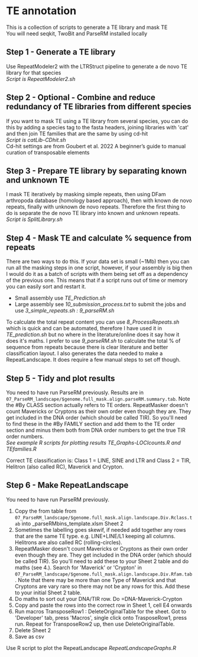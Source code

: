 # TE annotation
This is a collection of scripts to generate a TE library and mask TE  
You will need seqkit, TwoBit and ParseRM installed locally  

## Step 1 - Generate a TE library
Use RepeatModeler2 with the LTRStruct pipeline to generate a de novo TE library for that species  
_Script is RepeatModeler2.sh_  

## Step 2 - Optional - Combine and reduce redundancy of TE libraries from different species  
If you want to mask TE using a TE library from several species, you can do this by adding a species tag to the fasta headers, joining libraries with 'cat' and then join TE families that are the same by using cd-hit  
_Script is catLib-CDhit.sh_  
Cd-hit settings are from Goubert et al. 2022 A beginner’s guide to manual curation of transposable elements  

## Step 3 - Prepare TE library by separating known and unknown TE
I mask TE iteratively by masking simple repeats, then using DFam arthropoda database (homology based approach), then with known de novo repeats, finally with unknown de novo repeats. Therefore the first thing to do is separate the de novo TE library into known and unknown repeats.  
_Script is SplitLibrary.sh_  

## Step 4 - Mask TE and calculate % sequence from repeats
There are two ways to do this. If your data set is small (~1Mb) then you can run all the masking steps in one script, however, if your assembly is big then I would do it as a batch of scripts with them being set off as a dependency of the previous one. This means that if a script runs out of time or memory you can easily sort and restart it.  
- Small assembly use _TE_Prediction.sh_
- Large assembly see _10_submission_process.txt_ to submit the jobs and use _3_simple_repeats.sh : 9_parseRM.sh_  
  
To calculate the total repeat content you can use _8_ProcessRepeats.sh_ which is quick and can be automated, therefore I have used it in _TE_prediction.sh_ but no where in the literature/online does it say how it does it's maths.
I prefer to use _9_parseRM.sh_ to calculate the total % of sequence from repeats because there is clear literature and better classification layout. I also generates the data needed to make a RepeatLandscape. It does require a few manual steps to set off though.   

## Step 5 - Tidy and plot results
You need to have run ParseRM previously.
Results are in ``` 07_ParseRM_landscape/$genome.full_mask.align.parseRM.summary.tab ```. Note the #By CLASS section actually refers to TE orders. RepeatMasker doesn't count Mavericks or Cryptons as their own order even though they are. They get included in the DNA order (which should be called TIR). So you'll need to find these in the #By FAMILY section and add them to the TE order section and minus them both from DNA order numbers to get the true TIR order numbers.  
_See example R scripts for plotting results TE_Graphs-LOCIcounts.R and TEfamilies.R_  
  
Correct TE classification is: Class 1 = LINE, SINE and LTR and Class 2 = TIR, Helitron (also called RC), Maverick and Crypton.

## Step 6 - Make RepeatLandscape
You need to have run ParseRM previously.
1. Copy the from table from ``` 07_ParseRM_landscape/$genome.full_mask.align.landscape.Div.Rclass.tab ``` into _parseRMbins_template.xlsm Sheet 2
2. Sometimes the labelling goes skewif, if needed add together any rows that are the same TE type. e.g. LINE+LINE/L1 keeping all columns. Helitrons are also called RC (rolling-circles).
3. RepeatMasker doesn't count Mavericks or Cryptons as their own order even though they are. They get included in the DNA order (which should be called TIR). So you'll need to add these to your Sheet 2 table and do maths (see 4.). Search for 'Maverick' or 'Crypton' in ``` 07_ParseRM_landscape/$genome.full_mask.align.landscape.Div.Rfam.tab ```. Note that there may be more than one Type of Maverick and that Cryptons are vary rare so there may not be any rows for this. Add these to your initial Sheet 2 table.
4. Do maths to sort out your DNA/TIR row. Do =DNA-Maverick-Crypton
5. Copy and paste the rows into the correct row in Sheet 1, cell E4 onwards
6. Run macros TransposeRow1 : DeleteOriginalTable for the sheet. Got to 'Developer' tab, press 'Macros', single click onto TrasposeRow1, press run. Repeat for TransposeRow2 up, then use DeleteOriginalTable.
7. Delete Sheet 2
8. Save as csv  
  
Use R script to plot the RepeatLandscape _RepeatLandscapeGraphs.R_
